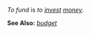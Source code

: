 *To fund* is *to [invest](https://github.com/gcassel/Modular-Organization-Terminology/blob/master/terms/investment.md) [money](https://github.com/gcassel/Modular-Organization-Terminology/blob/master/terms/money.md)*.

**See Also:** *[budget](https://github.com/gcassel/Modular-Organization-Terminology/blob/master/terms/budget.md)*
